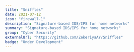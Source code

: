 ```yaml
---
title: "Sniffles"
date: 2021-07-12
icon: "firewall-1"
description: "Signature-based IDS/IPS for home networks"
summary: "Signature-based IDS/IPS for home networks"
group: "Cyber Security"
externalUrl: "https://github.com/ZekeriyaAY/Sniffles"
badge: "Under Development"
---
```

